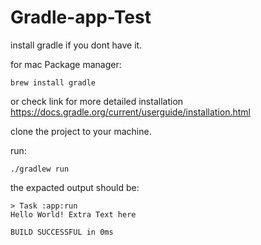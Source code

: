 # Gradle-app-Test

install gradle if you dont have it.

for mac  Package manager:

	brew install gradle 

or check link for more detailed installation https://docs.gradle.org/current/userguide/installation.html 

clone the project to your machine. 

run: 

	./gradlew run

the expacted output should be: 

	> Task :app:run
	Hello World! Extra Text here

	BUILD SUCCESSFUL in 0ms
